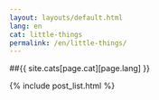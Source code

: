 ```yaml
---
layout: layouts/default.html
lang: en
cat: little-things
permalink: /en/little-things/
---
```


##{{ site.cats[page.cat][page.lang] }}

{% include post_list.html %}
